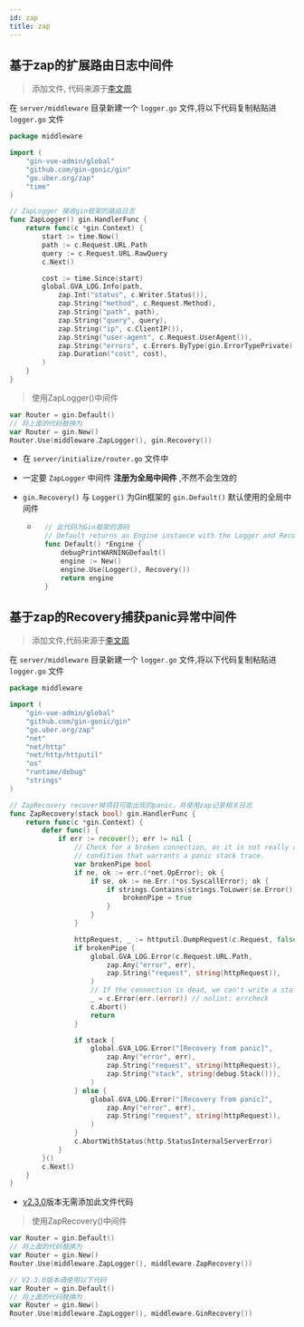 ```yaml
---
id: zap
title: zap
---
```


## 基于zap的扩展路由日志中间件

> 添加文件, 代码来源于[李文周](https://www.liwenzhou.com/posts/Go/use_zap_in_gin/)

在 `server/middleware` 目录新建一个 `logger.go` 文件,将以下代码复制粘贴进 `logger.go` 文件

```go
package middleware

import (
	"gin-vue-admin/global"
	"github.com/gin-gonic/gin"
	"go.uber.org/zap"
	"time"
)

// ZapLogger 接收gin框架的路由日志
func ZapLogger() gin.HandlerFunc {
	return func(c *gin.Context) {
		start := time.Now()
		path := c.Request.URL.Path
		query := c.Request.URL.RawQuery
		c.Next()

		cost := time.Since(start)
		global.GVA_LOG.Info(path,
			zap.Int("status", c.Writer.Status()),
			zap.String("method", c.Request.Method),
			zap.String("path", path),
			zap.String("query", query),
			zap.String("ip", c.ClientIP()),
			zap.String("user-agent", c.Request.UserAgent()),
			zap.String("errors", c.Errors.ByType(gin.ErrorTypePrivate).String()),
			zap.Duration("cost", cost),
		)
	}
}
```

> 使用ZapLogger()中间件

```go
var Router = gin.Default()
// 将上面的代码替换为
var Router = gin.New()
Router.Use(middleware.ZapLogger(), gin.Recovery())
```

- 在 `server/initialize/router.go` 文件中

- 一定要 `ZapLogger` 中间件 **注册为全局中间件** ,不然不会生效的

- `gin.Recovery()` 与 `Logger()` 为Gin框架的 `gin.Default()`  默认使用的全局中间件

	- ```go
		// 此代码为Gin框架的源码
		// Default returns an Engine instance with the Logger and Recovery middleware already attached.
		func Default() *Engine {
			debugPrintWARNINGDefault()
			engine := New()
			engine.Use(Logger(), Recovery())
			return engine
		}
		```

## 基于zap的Recovery捕获panic异常中间件

> 添加文件,代码来源于[李文周](https://www.liwenzhou.com/posts/Go/use_zap_in_gin/)

在 `server/middleware` 目录新建一个 `logger.go` 文件,将以下代码复制粘贴进 `logger.go` 文件

```go
package middleware

import (
	"gin-vue-admin/global"
	"github.com/gin-gonic/gin"
	"go.uber.org/zap"
	"net"
	"net/http"
	"net/http/httputil"
	"os"
	"runtime/debug"
	"strings"
)

// ZapRecovery recover掉项目可能出现的panic，并使用zap记录相关日志
func ZapRecovery(stack bool) gin.HandlerFunc {
	return func(c *gin.Context) {
		defer func() {
			if err := recover(); err != nil {
				// Check for a broken connection, as it is not really a
				// condition that warrants a panic stack trace.
				var brokenPipe bool
				if ne, ok := err.(*net.OpError); ok {
					if se, ok := ne.Err.(*os.SyscallError); ok {
						if strings.Contains(strings.ToLower(se.Error()), "broken pipe") || strings.Contains(strings.ToLower(se.Error()), "connection reset by peer") {
							brokenPipe = true
						}
					}
				}

				httpRequest, _ := httputil.DumpRequest(c.Request, false)
				if brokenPipe {
					global.GVA_LOG.Error(c.Request.URL.Path,
						zap.Any("error", err),
						zap.String("request", string(httpRequest)),
					)
					// If the connection is dead, we can't write a status to it.
					_ = c.Error(err.(error)) // nolint: errcheck
					c.Abort()
					return
				}

				if stack {
					global.GVA_LOG.Error("[Recovery from panic]",
						zap.Any("error", err),
						zap.String("request", string(httpRequest)),
						zap.String("stack", string(debug.Stack())),
					)
				} else {
					global.GVA_LOG.Error("[Recovery from panic]",
						zap.Any("error", err),
						zap.String("request", string(httpRequest)),
					)
				}
				c.AbortWithStatus(http.StatusInternalServerError)
			}
		}()
		c.Next()
	}
}
```

- [v2.3.0](https://github.com/flipped-aurora/gin-vue-admin/releases/tag/v2.3.0)版本无需添加此文件代码

> 使用ZapRecovery()中间件

```go
var Router = gin.Default()
// 将上面的代码替换为
var Router = gin.New()
Router.Use(middleware.ZapLogger(), middleware.ZapRecovery())

// V2.3.0版本请使用以下代码
var Router = gin.Default()
// 将上面的代码替换为
var Router = gin.New()
Router.Use(middleware.ZapLogger(), middleware.GinRecovery())
```















































